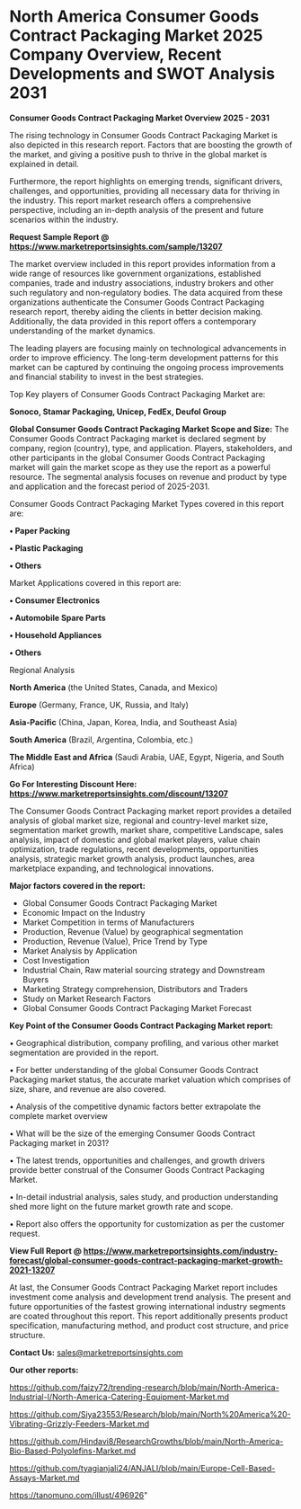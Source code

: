 # North America Consumer Goods Contract Packaging Market 2025 Company Overview, Recent Developments and SWOT Analysis 2031

<Strong> Consumer Goods Contract Packaging Market Overview 2025 - 2031</strong>

The rising technology in Consumer Goods Contract Packaging Market is also depicted in this research report. Factors that are boosting the growth of the market, and giving a positive push to thrive in the global market is explained in detail.

Furthermore, the report highlights on emerging trends, significant drivers, challenges, and opportunities, providing all necessary data for thriving in the industry. This report market research offers a comprehensive perspective, including an in-depth analysis of the present and future scenarios within the industry.

<strong>Request Sample Report @ <a href=https://www.marketreportsinsights.com/sample/13207>https://www.marketreportsinsights.com/sample/13207</a></strong>

The market overview included in this report provides information from a wide range of resources like government organizations, established companies, trade and industry associations, industry brokers and other such regulatory and non-regulatory bodies. The data acquired from these organizations authenticate the Consumer Goods Contract Packaging research report, thereby aiding the clients in better decision making. Additionally, the data provided in this report offers a contemporary understanding of the market dynamics.

The leading players are focusing mainly on technological advancements in order to improve efficiency. The long-term development patterns for this market can be captured by continuing the ongoing process improvements and financial stability to invest in the best strategies.

Top Key players of Consumer Goods Contract Packaging Market are:

<strong>Sonoco, Stamar Packaging, Unicep, FedEx, Deufol Group</strong>

<strong><b>Global Consumer Goods Contract Packaging Market Scope and Size:</b></strong>
The Consumer Goods Contract Packaging market is declared segment by company, region (country), type, and application. Players, stakeholders, and other participants in the global Consumer Goods Contract Packaging market will gain the market scope as they use the report as a powerful resource. The segmental analysis focuses on revenue and product by type and application and the forecast period of 2025-2031.

Consumer Goods Contract Packaging Market Types covered in this report are:

<strong>• Paper Packing

• Plastic Packaging

• Others</strong>

Market Applications covered in this report are:

<strong>• Consumer Electronics

• Automobile Spare Parts

• Household Appliances

• Others</strong> 

Regional Analysis

<strong>North America</strong> (the United States, Canada, and Mexico)

<strong>Europe</strong> (Germany, France, UK, Russia, and Italy)

<strong>Asia-Pacific</strong> (China, Japan, Korea, India, and Southeast Asia)

<strong>South America</strong> (Brazil, Argentina, Colombia, etc.)

<strong>The Middle East and Africa</strong> (Saudi Arabia, UAE, Egypt, Nigeria, and South Africa)

<strong>Go For Interesting Discount Here: <a href=https://www.marketreportsinsights.com/discount/13207>https://www.marketreportsinsights.com/discount/13207</a></strong>

The Consumer Goods Contract Packaging market report provides a detailed analysis of global market size, regional and country-level market size, segmentation market growth, market share, competitive Landscape, sales analysis, impact of domestic and global market players, value chain optimization, trade regulations, recent developments, opportunities analysis, strategic market growth analysis, product launches, area marketplace expanding, and technological innovations.

<strong><b>Major factors covered in the report:</b></strong>
<ul>
  <li>Global Consumer Goods Contract Packaging Market </li>
  <li>Economic Impact on the Industry</li>
  <li>Market Competition in terms of Manufacturers</li>
  <li>Production, Revenue (Value) by geographical segmentation</li>
  <li>Production, Revenue (Value), Price Trend by Type</li>
  <li>Market Analysis by Application</li>
  <li>Cost Investigation</li>
  <li>Industrial Chain, Raw material sourcing strategy and Downstream Buyers</li>
  <li>Marketing Strategy comprehension, Distributors and Traders</li>
  <li>Study on Market Research Factors</li>
  <li>Global Consumer Goods Contract Packaging Market Forecast</li>
</ul>

<strong><b>Key Point of the Consumer Goods Contract Packaging Market report:</b></strong>

• Geographical distribution, company profiling, and various other market segmentation are provided in the report.

• For better understanding of the global Consumer Goods Contract Packaging market status, the accurate market valuation which comprises of size, share, and revenue are also covered.

• Analysis of the competitive dynamic factors better extrapolate the complete market overview

• What will be the size of the emerging Consumer Goods Contract Packaging market in 2031?

• The latest trends, opportunities and challenges, and growth drivers provide better construal of the Consumer Goods Contract Packaging Market.

• In-detail industrial analysis, sales study, and production understanding shed more light on the future market growth rate and scope.

• Report also offers the opportunity for customization as per the customer request.

<strong><b>View Full Report @ <a href=https://www.marketreportsinsights.com/industry-forecast/global-consumer-goods-contract-packaging-market-growth-2021-13207>https://www.marketreportsinsights.com/industry-forecast/global-consumer-goods-contract-packaging-market-growth-2021-13207</a></b></strong>


At last, the Consumer Goods Contract Packaging Market report includes investment come analysis and development trend analysis. The present and future opportunities of the fastest growing international industry segments are coated throughout this report. This report additionally presents product specification, manufacturing method, and product cost structure, and price structure.

<strong>Contact Us:</strong>
sales@marketreportsinsights.com

<strong>Our other reports:</strong>

<a href=https://github.com/faizy72/trending-research/blob/main/North-America-Industrial-I/North-America-Catering-Equipment-Market.md>https://github.com/faizy72/trending-research/blob/main/North-America-Industrial-I/North-America-Catering-Equipment-Market.md</a>

<a href=https://github.com/Siya23553/Research/blob/main/North%20America%20-Vibrating-Grizzly-Feeders-Market.md>https://github.com/Siya23553/Research/blob/main/North%20America%20-Vibrating-Grizzly-Feeders-Market.md</a>

<a href=https://github.com/Hindavi8/ResearchGrowths/blob/main/North-America-Bio-Based-Polyolefins-Market.md>https://github.com/Hindavi8/ResearchGrowths/blob/main/North-America-Bio-Based-Polyolefins-Market.md</a>

<a href=https://github.com/tyagianjali24/ANJALI/blob/main/Europe-Cell-Based-Assays-Market.md>https://github.com/tyagianjali24/ANJALI/blob/main/Europe-Cell-Based-Assays-Market.md</a>

<a href=https://tanomuno.com/illust/496926>https://tanomuno.com/illust/496926</a>"
